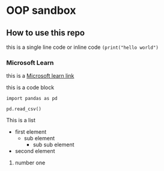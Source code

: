 # OOP sandbox


## How to use this repo

this is a single line code or inline code 
`(print("hello world")`

### Microsoft Learn

this is a [Microsoft learn link](https://docs.microsoft.com/en-us/learn/azure/)

this is a code block

```
import pandas as pd

pd.read_csv()
```

This is a list

- first element
    - sub element
        - sub sub element
- second element

1. number one
